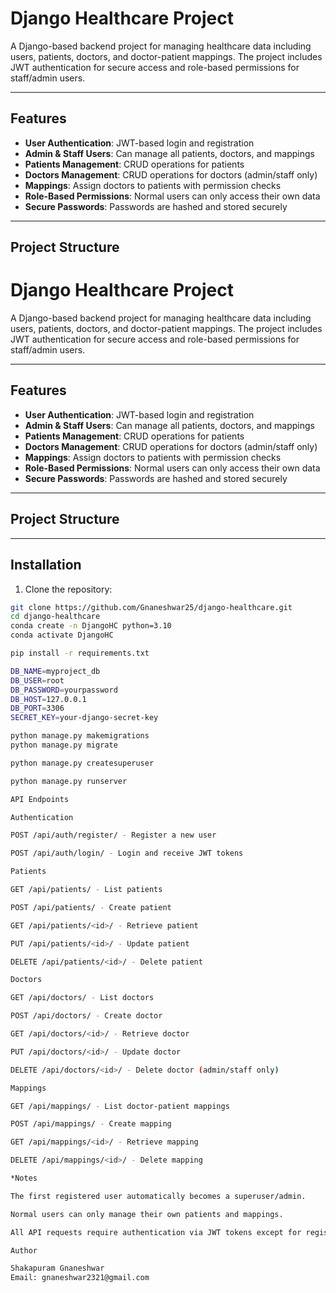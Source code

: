 # Django Healthcare Project

A Django-based backend project for managing healthcare data including users, patients, doctors, and doctor-patient mappings. The project includes JWT authentication for secure access and role-based permissions for staff/admin users.

---

## Features

- **User Authentication**: JWT-based login and registration  
- **Admin & Staff Users**: Can manage all patients, doctors, and mappings  
- **Patients Management**: CRUD operations for patients  
- **Doctors Management**: CRUD operations for doctors (admin/staff only)  
- **Mappings**: Assign doctors to patients with permission checks  
- **Role-Based Permissions**: Normal users can only access their own data  
- **Secure Passwords**: Passwords are hashed and stored securely  

---

## Project Structure

# Django Healthcare Project

A Django-based backend project for managing healthcare data including users, patients, doctors, and doctor-patient mappings. The project includes JWT authentication for secure access and role-based permissions for staff/admin users.

---

## Features

- **User Authentication**: JWT-based login and registration  
- **Admin & Staff Users**: Can manage all patients, doctors, and mappings  
- **Patients Management**: CRUD operations for patients  
- **Doctors Management**: CRUD operations for doctors (admin/staff only)  
- **Mappings**: Assign doctors to patients with permission checks  
- **Role-Based Permissions**: Normal users can only access their own data  
- **Secure Passwords**: Passwords are hashed and stored securely  

---

## Project Structure


---

## Installation

1. Clone the repository:
```bash
git clone https://github.com/Gnaneshwar25/django-healthcare.git
cd django-healthcare
conda create -n DjangoHC python=3.10
conda activate DjangoHC

pip install -r requirements.txt

DB_NAME=myproject_db
DB_USER=root
DB_PASSWORD=yourpassword
DB_HOST=127.0.0.1
DB_PORT=3306
SECRET_KEY=your-django-secret-key

python manage.py makemigrations
python manage.py migrate

python manage.py createsuperuser

python manage.py runserver

API Endpoints

Authentication

POST /api/auth/register/ - Register a new user

POST /api/auth/login/ - Login and receive JWT tokens

Patients

GET /api/patients/ - List patients

POST /api/patients/ - Create patient

GET /api/patients/<id>/ - Retrieve patient

PUT /api/patients/<id>/ - Update patient

DELETE /api/patients/<id>/ - Delete patient

Doctors

GET /api/doctors/ - List doctors

POST /api/doctors/ - Create doctor

GET /api/doctors/<id>/ - Retrieve doctor

PUT /api/doctors/<id>/ - Update doctor

DELETE /api/doctors/<id>/ - Delete doctor (admin/staff only)

Mappings

GET /api/mappings/ - List doctor-patient mappings

POST /api/mappings/ - Create mapping

GET /api/mappings/<id>/ - Retrieve mapping

DELETE /api/mappings/<id>/ - Delete mapping

*Notes

The first registered user automatically becomes a superuser/admin.

Normal users can only manage their own patients and mappings.

All API requests require authentication via JWT tokens except for registration and login.

Author

Shakapuram Gnaneshwar
Email: gnaneshwar2321@gmail.com
